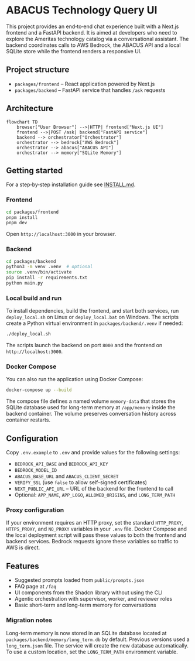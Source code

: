 # ABACUS Technology Query UI

This project provides an end‑to‑end chat experience built with a Next.js
frontend and a FastAPI backend.  It is aimed at developers who need to explore
the Ameritas technology catalog via a conversational assistant.  The backend
coordinates calls to AWS Bedrock, the ABACUS API and a local SQLite store while
the frontend renders a responsive UI.

## Project structure

- `packages/frontend` – React application powered by Next.js
- `packages/backend` – FastAPI service that handles `/ask` requests

## Architecture

```mermaid
flowchart TD
    browser["User Browser"] -->|HTTP| frontend["Next.js UI"]
    frontend -->|POST /ask| backend["FastAPI service"]
    backend --> orchestrator["Orchestrator"]
    orchestrator --> bedrock["AWS Bedrock"]
    orchestrator --> abacus["ABACUS API"]
    orchestrator --> memory["SQLite Memory"]
```

## Getting started

For a step‑by‑step installation guide see [INSTALL.md](INSTALL.md).

### Frontend

```bash
cd packages/frontend
pnpm install
pnpm dev
```

Open `http://localhost:3000` in your browser.

### Backend

```bash
cd packages/backend
python3 -m venv .venv  # optional
source .venv/bin/activate
pip install -r requirements.txt
python main.py
```

### Local build and run

To install dependencies, build the frontend, and start both services, run
`deploy_local.sh` on Linux or `deploy_local.bat` on Windows. The scripts
create a Python virtual environment in `packages/backend/.venv` if needed:

```bash
./deploy_local.sh
```

The scripts launch the backend on port `8000` and the frontend on
`http://localhost:3000`.

### Docker Compose

You can also run the application using Docker Compose:

```bash
docker-compose up --build
```

The compose file defines a named volume `memory-data` that stores the
SQLite database used for long-term memory at `/app/memory` inside the
backend container. The volume preserves conversation history across
container restarts.

## Configuration

Copy `.env.example` to `.env` and provide values for the following settings:

- `BEDROCK_API_BASE` and `BEDROCK_API_KEY`
- `BEDROCK_MODEL_ID`
- `ABACUS_BASE_URL` and `ABACUS_CLIENT_SECRET`
- `VERIFY_SSL` (use `false` to allow self-signed certificates)
- `NEXT_PUBLIC_API_URL` – URL of the backend for the frontend to call
- Optional: `APP_NAME`, `APP_LOGO`, `ALLOWED_ORIGINS`, and `LONG_TERM_PATH`

### Proxy configuration

If your environment requires an HTTP proxy, set the standard `HTTP_PROXY`,
`HTTPS_PROXY`, and `NO_PROXY` variables in your `.env` file. Docker Compose and
the local deployment script will pass these values to both the frontend and
backend services. Bedrock requests ignore these variables so traffic to AWS is
direct.

## Features

- Suggested prompts loaded from `public/prompts.json`
- FAQ page at `/faq`
- UI components from the Shadcn library without using the CLI
- Agentic orchestration with supervisor, worker, and reviewer roles
- Basic short-term and long-term memory for conversations

### Migration notes

Long-term memory is now stored in an SQLite database located at
`packages/backend/memory/long_term.db` by default. Previous versions used a
`long_term.json` file. The service will create the new database automatically.
To use a custom location, set the `LONG_TERM_PATH` environment variable.
